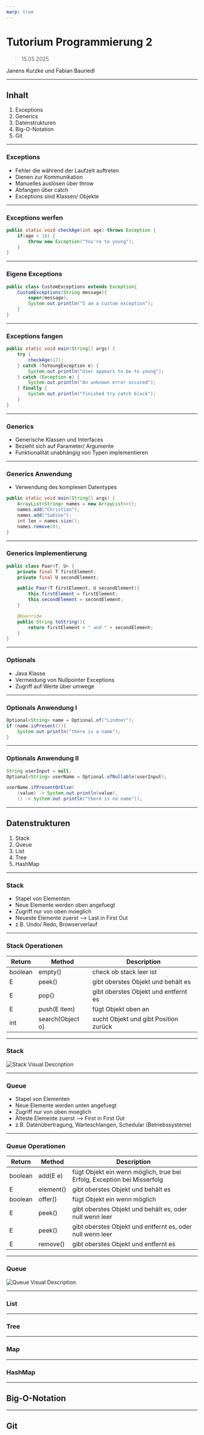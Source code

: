 ```yaml
---
marp: true
---
```


<style>
    :root {
        background-image: url("https://upload.wikimedia.org/wikipedia/de/thumb/e/ec/DHBW_Ravensburg.svg/1200px-DHBW_Ravensburg.svg.png");
        background-repeat: no-repeat;
        background-position: right top;
        background-size: 220px;
        background-origin: content-box;
    }
</style>

# Tutorium Programmierung 2
> 15.05.2025

Janens Kurzke und Fabian Bauriedl

---
## Inhalt

1. Exceptions
1. Generics
1. Datenstrukturen
1. Big-O-Notation
1. Git

---
### Exceptions
* Fehler die während der Laufzeit auftreten
* Dienen zur Kommunikation
* Manuelles auslösen über throw
* Abfangen über catch
* Exceptions sind Klassen/ Objekte
---
### Exceptions werfen

```Java
public static void checkAge(int age) throws Exception {
    if(age < 18) {
        throw new Exception("You're to young");
    }
}
```

---
### Eigene Exceptions

```Java
public class CustomExceptions extends Exception{
    CustomExceptions(String message){
        super(message);
        System.out.println("I am a custom exception");
    }
}
```

---
### Exceptions fangen

```Java
public static void main(String[] args) {
    try {
        checkAge(17);
    } catch (ToYoungException e) {
        System.out.println("User appears to be to young");
    } catch (Exception e) {
        System.out.println("An unknown error occured");
    } finally {
        System.out.println("finished try catch block");
    }
}
```

---
### Generics
* Generische Klassen und Interfaces
* Bezieht sich auf Parameter/ Argumente
* Funktionalität unabhängig von Typen implementieren

---
### Generics Anwendung

*  Verwendung des komplexen Datentypes

```Java
public static void main(String[] args) {
    ArrayList<String> names = new ArrayList<>();
    names.add("Christian");
    names.add("Sabine");
    int len = names.size();
    names.remove(0);
}
```

---
### Generics Implementierung

```Java
public class Paar<T, U> {
    private final T firstElement;
    private final U secondElement;

    public Paar(T firstElement, U secondElement){
        this.firstElement = firstElement;
        this.secondElement = secondElement;
    }

    @Override
    public String toString(){
        return firstElement + " and " + secondElement;
    }
}
```

---
### Optionals
* Java Klasse
* Vermeidung von Nullpointer Exceptions
* Zugriff auf Werte über umwege

---
### Optionals Anwendung I

```Java
Optional<String> name = Optional.of("Lindner");
if (name.isPresent()){
    System.out.println("there is a name");
}
```

---
### Optionals Anwendung II

```Java
String userInput = null;
Optional<String> userName = Optional.ofNullable(userInput);

userName.ifPresentOrElse(
    (value) -> System.out.println(value),
    () -> System.out.println("there is no name"));
```

---
## Datenstrukturen
1. Stack
1. Queue
1. List
1. Tree
1. HashMap

---
### Stack
* Stapel von Elementen
* Neue Elemente werden oben angefuegt
* Zugriff nur von oben moeglich
* Neueste Elemente zuerst --> Last in First Out
* z.B. Undo/ Redo, Browserverlauf

---
### Stack Operationen
|Return|Method|Description|
|---|---|---|
|boolean|empty()|check ob stack leer ist|
|E|peek()|gibt oberstes Objekt und behält es|
|E|pop()|gibt oberstes Objekt und entfernt es|
|E|push(E item)|fügt Objekt oben an|
|int| search(Object o)| sucht Objekt und gibt Position zurück|

---
### Stack
<img src="https://media.geeksforgeeks.org/wp-content/cdn-uploads/20230726165552/Stack-Data-Structure.png" alt ="Stack Visual Description">

---
### Queue
* Stapel von Elementen
* Neue Elemente werden unten angefuegt
* Zugriff nur von oben moeglich
* Älteste Elemente zuerst --> First in First Out
* z.B. Datenübertragung, Warteschlangen, Schedular (Betriebssysteme)

---
### Queue Operationen
|Return|Method|Description|
|---|---|---|
|boolean|add(E e)|fügt Objekt ein wenn möglich, true bei Erfolg, Exception bei Misserfolg|
|E|element()|gibt oberstes Objekt und behält es|
|boolean|offer()|fügt Objekt ein wenn möglich|
|E|peek()|gibt oberstes Objekt und behält es, oder null wenn leer|
|E|peek()|gibt oberstes Objekt und entfernt es, oder null wenn leer|
|E| remove()|gibt oberstes Objekt und entfernt es|

---
### Queue
<img src="https://media.geeksforgeeks.org/wp-content/cdn-uploads/20230726165642/Queue-Data-structure1.png" alt = "Queue Visual Description">

---
### List

---
### Tree

---
### Map

---
### HashMap

---
## Big-O-Notation

---
## Git
